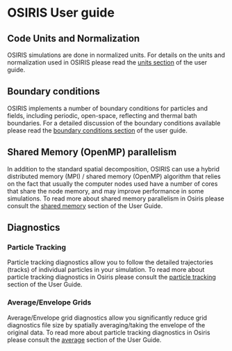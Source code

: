 # OSIRIS User guide

## Code Units and Normalization

OSIRIS simulations are done in normalized units. For details on the units and normalization used in OSIRIS please read the [units section](Units.md) of the user guide.

## Boundary conditions

OSIRIS implements a number of boundary conditions for particles and fields, including periodic, open-space, reflecting and thermal bath boundaries. For a detailed discussion of the boundary conditions available please read the [boundary conditions section](Boundary_Conditions.md) of the user guide.

## Shared Memory (OpenMP) parallelism

In addition to the standard spatial decomposition, OSIRIS can use a hybrid distributed memory (MPI) / shared memory (OpenMP) algorithm that relies on the fact that usually the computer nodes used have a number of cores that share the node memory, and may improve performance in some simulations. To read more about shared memory parallelism in Osiris please consult the [shared memory](Shared_Memory.md) section of the User Guide.

## Diagnostics

### Particle Tracking

Particle tracking diagnostics allow you to follow the detailed trajectories (tracks) of individual particles in your simulation. To read more about particle tracking diagnostics in Osiris please consult the [particle tracking](Particle_Tracking.md) section of the User Guide.

### Average/Envelope Grids

Average/Envelope grid diagnostics allow you significantly reduce grid diagnostics file size by spatially averaging/taking the envelope of the original data. To read more about particle tracking diagnostics in Osiris please consult the [average](Average_Envelope_Grids.md) section of the User Guide. 